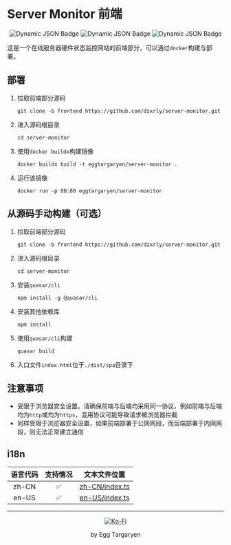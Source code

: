 # Server Monitor 前端

<div align="center">

![Dynamic JSON Badge](https://img.shields.io/badge/dynamic/json?url=https%3A%2F%2Fraw.githubusercontent.com%2Fdzxrly%2Fserver-monitor%2Ffrontend%2Fpackage.json&query=%24.version&prefix=V&style=flat-square&label=Version) ![Dynamic JSON Badge](https://img.shields.io/badge/dynamic/json?url=https%3A%2F%2Fraw.githubusercontent.com%2Fdzxrly%2Fserver-monitor%2Ffrontend%2Fpackage.json&query=%24.dependencies.vue&style=flat-square&logo=vuedotjs&label=Vue&color=41a172) ![Dynamic JSON Badge](https://img.shields.io/badge/dynamic/json?url=https%3A%2F%2Fraw.githubusercontent.com%2Fdzxrly%2Fserver-monitor%2Ffrontend%2Fpackage.json&query=%24.dependencies.quasar&style=flat-square&logo=quasar&label=Quasar&color=2fb6fd)

</div>

这是一个在线服务器硬件状态监控网站的前端部分，可以通过`docker`构建与部署。

## 部署

1. 拉取前端部分源码

   `git clone -b frontend https://github.com/dzxrly/server-monitor.git`

2. 进入源码根目录

   `cd server-monitor`

3. 使用`docker buildx`构建镜像

   `docker buildx build -t eggtargaryen/server-monitor .`

4. 运行该镜像

   `docker run -p 80:80 eggtargaryen/server-monitor`

## 从源码手动构建（可选）

1. 拉取前端部分源码

   `git clone -b frontend https://github.com/dzxrly/server-monitor.git`

2. 进入源码根目录

   `cd server-monitor`

3. 安装`quasar/cli`

   `npm install -g @quasar/cli`

4. 安装其他依赖库

   `npm install`

5. 使用`quasar/cli`构建

   `quasar build`

6. 入口文件`index.html`位于`./dist/spa`目录下

## 注意事项

- 受限于浏览器安全设置，请确保前端与后端均采用同一协议，例如前端与后端均为`http`或均为`https`，混用协议可能导致请求被浏览器拦截
- 同样受限于浏览器安全设置，如果前端部署于公网网段，而后端部署于内网网段，则无法正常建立通信

## i18n

| 语言代码 | 支持情况 |                文本文件位置                 |
| :------: | :------: | :-----------------------------------------: |
|  zh-CN   |    ✅    | [zh-CN/index.ts](./src/i18n/zh-CN/index.ts) |
|  en-US   |    ✅    | [en-US/index.ts](./src/i18n/en-US/index.ts) |

---

<div align="center">

[![Ko-Fi](https://img.shields.io/badge/Ko--fi-F16061?style=for-the-badge&logo=ko-fi&logoColor=white)](https://ko-fi.com/eggtargaryen)

</div>

<div align="center">

by Egg Targaryen

</div>
